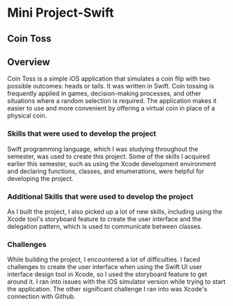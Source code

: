 # Mini Project-Swift

## Coin Toss

## Overview

Coin Toss is a simple iOS application that simulates a coin flip with two possible outcomes: heads or tails. It was written in Swift. Coin tossing is frequently applied in games, decision-making processes, and other situations where a random selection is required. The application makes it easier to use and more convenient by offering a virtual coin in place of a physical coin.

### Skills that were used to develop the project

Swift programming language, which I was studying throughout the semester, was used to create this project. Some of the skills I acquired earlier this semester, such as using the Xcode development environment and declaring functions, classes, and enumerations, were helpful for developing the project. 

### Additional Skills that were used to develop the project

As I built the project, I also picked up a lot of new skills, including using the Xcode tool's storyboard feature to create the user interface and the delegation pattern, which is used to communicate between classes.

### Challenges

While building the project, I encountered  a lot of difficulties. I faced challenges to create the user interface when using the Swift UI user interface design tool in Xcode, so I used the storyboard feature to get around it. I ran into issues with the iOS simulator version while trying to start the application. The other significant challenge I ran into was Xcode's connection with Github.
